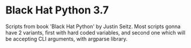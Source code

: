 # Black Hat Python 3.7

Scripts from book 'Black Hat Python' by Justin Seitz.
Most scripts gonna have 2 variants, first with hard coded variables, and second one which will be accepting CLI arguments, with argparse library.
